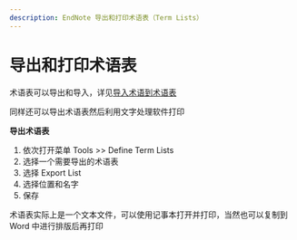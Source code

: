 ```yaml
---
description: EndNote 导出和打印术语表（Term Lists）
---
```


# 导出和打印术语表

术语表可以导出和导入，详见[导入术语到术语表](Importing_TermsIntoTrmLsts.htm)

同样还可以导出术语表然后利用文字处理软件打印

**导出术语表**

1. 依次打开菜单 Tools &gt;&gt; Define Term Lists
2. 选择一个需要导出的术语表
3. 选择 Export List
4. 选择位置和名字
5. 保存

术语表实际上是一个文本文件，可以使用记事本打开并打印，当然也可以复制到 Word 中进行排版后再打印

